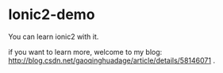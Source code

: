 # Ionic2-demo
You can learn ionic2 with it.

if you want to learn more, welcome to my blog: http://blog.csdn.net/gaoqinghuadage/article/details/58146071 .
